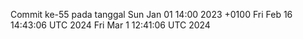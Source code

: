Commit ke-55 pada tanggal Sun Jan 01 14:00 2023 +0100
Fri Feb 16 14:43:06 UTC 2024
Fri Mar  1 12:41:06 UTC 2024
